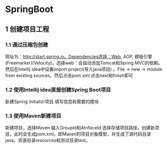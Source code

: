 #  SpringBoot

## 1 创建项目工程

### 1.1 通过压缩包创建

网址为：http://start.spring.io。Dependencies选择：Web, AOP, 模板引擎(Freemarker)(Velocity)。选择web：会自动添加Tomcat和Spring MVC的依赖。
然后在Intellij idea中设置import project(导入java项目)	。File -> new -> module from existing sources。然后点击pom.xml 点击next和finish即可 
			
### 1.2 使用Intellij idea直接创建Spring Boot项目

新建Spring Initializr项目
填写信息和需要的模块

### 1.3 使用Maven新建项目

新建项目，选择Maven
输入GroupId和AtrifaceId
选择存储项目路径，创建新项目，此时会生成pom.xml，即Maven的项目对象模型，并生成了源代码目录java，资源目录resources和测试目录test。
